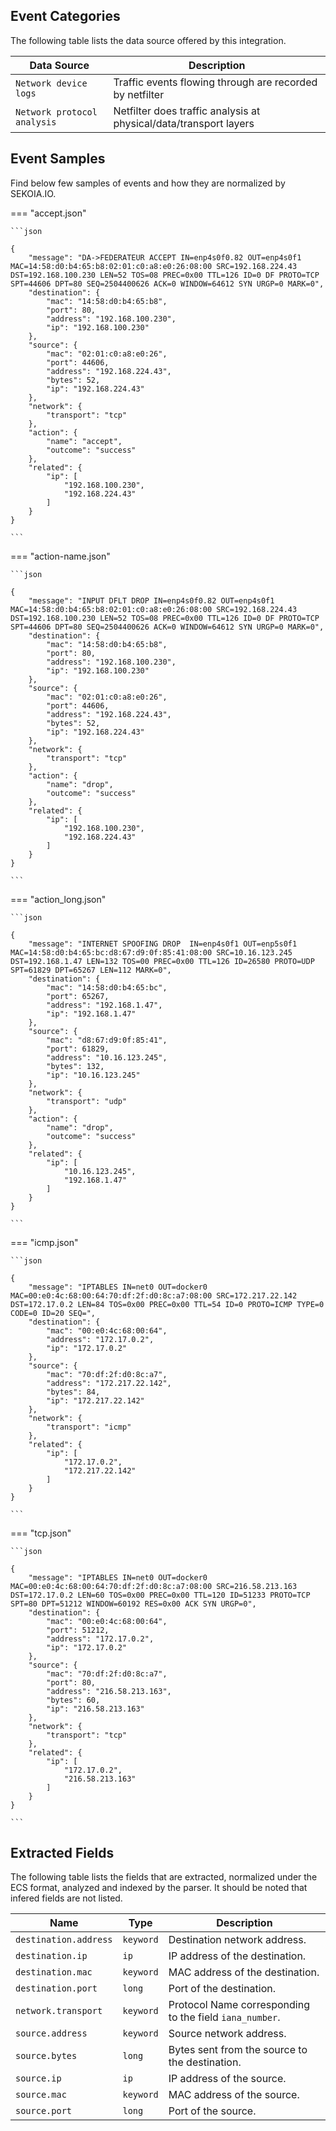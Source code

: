 
## Event Categories


The following table lists the data source offered by this integration.

| Data Source | Description                          |
| ----------- | ------------------------------------ |
| `Network device logs` | Traffic events flowing through are recorded by netfilter |
| `Network protocol analysis` | Netfilter does traffic analysis at physical/data/transport layers |








## Event Samples

Find below few samples of events and how they are normalized by SEKOIA.IO.


=== "accept.json"

    ```json
	
    {
        "message": "DA->FEDERATEUR ACCEPT IN=enp4s0f0.82 OUT=enp4s0f1 MAC=14:58:d0:b4:65:b8:02:01:c0:a8:e0:26:08:00 SRC=192.168.224.43 DST=192.168.100.230 LEN=52 TOS=08 PREC=0x00 TTL=126 ID=0 DF PROTO=TCP SPT=44606 DPT=80 SEQ=2504400626 ACK=0 WINDOW=64612 SYN URGP=0 MARK=0",
        "destination": {
            "mac": "14:58:d0:b4:65:b8",
            "port": 80,
            "address": "192.168.100.230",
            "ip": "192.168.100.230"
        },
        "source": {
            "mac": "02:01:c0:a8:e0:26",
            "port": 44606,
            "address": "192.168.224.43",
            "bytes": 52,
            "ip": "192.168.224.43"
        },
        "network": {
            "transport": "tcp"
        },
        "action": {
            "name": "accept",
            "outcome": "success"
        },
        "related": {
            "ip": [
                "192.168.100.230",
                "192.168.224.43"
            ]
        }
    }
    	
	```


=== "action-name.json"

    ```json
	
    {
        "message": "INPUT DFLT DROP IN=enp4s0f0.82 OUT=enp4s0f1 MAC=14:58:d0:b4:65:b8:02:01:c0:a8:e0:26:08:00 SRC=192.168.224.43 DST=192.168.100.230 LEN=52 TOS=08 PREC=0x00 TTL=126 ID=0 DF PROTO=TCP SPT=44606 DPT=80 SEQ=2504400626 ACK=0 WINDOW=64612 SYN URGP=0 MARK=0",
        "destination": {
            "mac": "14:58:d0:b4:65:b8",
            "port": 80,
            "address": "192.168.100.230",
            "ip": "192.168.100.230"
        },
        "source": {
            "mac": "02:01:c0:a8:e0:26",
            "port": 44606,
            "address": "192.168.224.43",
            "bytes": 52,
            "ip": "192.168.224.43"
        },
        "network": {
            "transport": "tcp"
        },
        "action": {
            "name": "drop",
            "outcome": "success"
        },
        "related": {
            "ip": [
                "192.168.100.230",
                "192.168.224.43"
            ]
        }
    }
    	
	```


=== "action_long.json"

    ```json
	
    {
        "message": "INTERNET SPOOFING DROP  IN=enp4s0f1 OUT=enp5s0f1 MAC=14:58:d0:b4:65:bc:d8:67:d9:0f:85:41:08:00 SRC=10.16.123.245 DST=192.168.1.47 LEN=132 TOS=00 PREC=0x00 TTL=126 ID=26580 PROTO=UDP SPT=61829 DPT=65267 LEN=112 MARK=0",
        "destination": {
            "mac": "14:58:d0:b4:65:bc",
            "port": 65267,
            "address": "192.168.1.47",
            "ip": "192.168.1.47"
        },
        "source": {
            "mac": "d8:67:d9:0f:85:41",
            "port": 61829,
            "address": "10.16.123.245",
            "bytes": 132,
            "ip": "10.16.123.245"
        },
        "network": {
            "transport": "udp"
        },
        "action": {
            "name": "drop",
            "outcome": "success"
        },
        "related": {
            "ip": [
                "10.16.123.245",
                "192.168.1.47"
            ]
        }
    }
    	
	```


=== "icmp.json"

    ```json
	
    {
        "message": "IPTABLES IN=net0 OUT=docker0 MAC=00:e0:4c:68:00:64:70:df:2f:d0:8c:a7:08:00 SRC=172.217.22.142 DST=172.17.0.2 LEN=84 TOS=0x00 PREC=0x00 TTL=54 ID=0 PROTO=ICMP TYPE=0 CODE=0 ID=20 SEQ=",
        "destination": {
            "mac": "00:e0:4c:68:00:64",
            "address": "172.17.0.2",
            "ip": "172.17.0.2"
        },
        "source": {
            "mac": "70:df:2f:d0:8c:a7",
            "address": "172.217.22.142",
            "bytes": 84,
            "ip": "172.217.22.142"
        },
        "network": {
            "transport": "icmp"
        },
        "related": {
            "ip": [
                "172.17.0.2",
                "172.217.22.142"
            ]
        }
    }
    	
	```


=== "tcp.json"

    ```json
	
    {
        "message": "IPTABLES IN=net0 OUT=docker0 MAC=00:e0:4c:68:00:64:70:df:2f:d0:8c:a7:08:00 SRC=216.58.213.163 DST=172.17.0.2 LEN=60 TOS=0x00 PREC=0x00 TTL=120 ID=51233 PROTO=TCP SPT=80 DPT=51212 WINDOW=60192 RES=0x00 ACK SYN URGP=0",
        "destination": {
            "mac": "00:e0:4c:68:00:64",
            "port": 51212,
            "address": "172.17.0.2",
            "ip": "172.17.0.2"
        },
        "source": {
            "mac": "70:df:2f:d0:8c:a7",
            "port": 80,
            "address": "216.58.213.163",
            "bytes": 60,
            "ip": "216.58.213.163"
        },
        "network": {
            "transport": "tcp"
        },
        "related": {
            "ip": [
                "172.17.0.2",
                "216.58.213.163"
            ]
        }
    }
    	
	```





## Extracted Fields

The following table lists the fields that are extracted, normalized under the ECS format, analyzed and indexed by the parser. It should be noted that infered fields are not listed.

| Name | Type | Description                |
| ---- | ---- | ---------------------------|
|`destination.address` | `keyword` | Destination network address. |
|`destination.ip` | `ip` | IP address of the destination. |
|`destination.mac` | `keyword` | MAC address of the destination. |
|`destination.port` | `long` | Port of the destination. |
|`network.transport` | `keyword` | Protocol Name corresponding to the field `iana_number`. |
|`source.address` | `keyword` | Source network address. |
|`source.bytes` | `long` | Bytes sent from the source to the destination. |
|`source.ip` | `ip` | IP address of the source. |
|`source.mac` | `keyword` | MAC address of the source. |
|`source.port` | `long` | Port of the source. |

